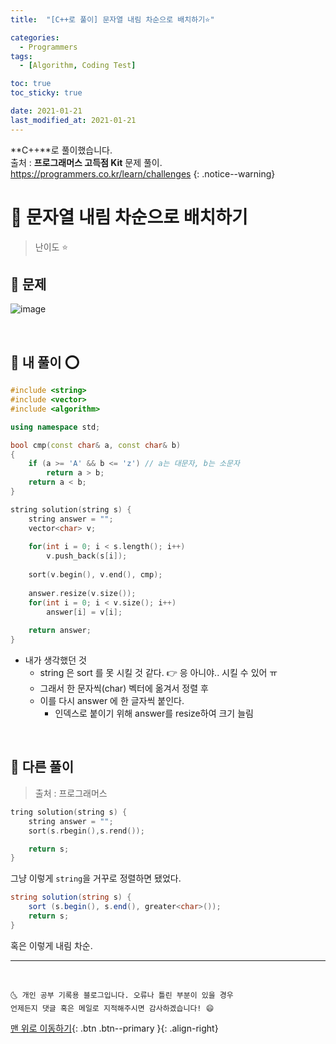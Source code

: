 ```yaml
---
title:  "[C++로 풀이] 문자열 내림 차순으로 배치하기⭐" 

categories:
  - Programmers
tags:
  - [Algorithm, Coding Test]

toc: true
toc_sticky: true

date: 2021-01-21
last_modified_at: 2021-01-21
---
```

**C++**로 풀이했습니다.  
출처 : **프로그래머스 고득점 Kit** 문제 풀이. <https://programmers.co.kr/learn/challenges>
{: .notice--warning}

# 📌 문자열 내림 차순으로 배치하기

> 난이도 ⭐

## 🚀 문제

![image](https://user-images.githubusercontent.com/42318591/105325214-afe1ae80-5c0f-11eb-97db-78dd9a8ba15f.png)


<br>

## 🚀 내 풀이 ⭕

```cpp
#include <string>
#include <vector>
#include <algorithm>

using namespace std;

bool cmp(const char& a, const char& b)
{
    if (a >= 'A' && b <= 'z') // a는 대문자, b는 소문자
        return a > b;
    return a < b;
}

string solution(string s) {
    string answer = "";
    vector<char> v;
    
    for(int i = 0; i < s.length(); i++)
        v.push_back(s[i]);
    
    sort(v.begin(), v.end(), cmp);
    
    answer.resize(v.size());
    for(int i = 0; i < v.size(); i++)
        answer[i] = v[i];
    
    return answer;
}
```

- 내가 생각했던 것
  - string 은 sort 를 못 시킬 것 같다. 👉 응 아니야.. 시킬 수 있어 ㅠ 
  - 그래서 한 문자씩(char) 벡터에 옮겨서 정렬 후
  - 이를 다시 answer 에 한 글자씩 붙인다. 
    - 인덱스로 붙이기 위해 answer를 resize하여 크기 늘림

<br>

## 🚀 다른 풀이

> 출처 : 프로그래머스

```cpp
tring solution(string s) {
    string answer = "";
    sort(s.rbegin(),s.rend());

    return s;
}
```

그냥 이렇게 `string`을 거꾸로 정렬하면 됐었다. 

```c#
string solution(string s) {
    sort (s.begin(), s.end(), greater<char>());
    return s;
}
```

혹은 이렇게 내림 차순.

***
<br>

    🌜 개인 공부 기록용 블로그입니다. 오류나 틀린 부분이 있을 경우 
    언제든지 댓글 혹은 메일로 지적해주시면 감사하겠습니다! 😄

[맨 위로 이동하기](#){: .btn .btn--primary }{: .align-right}
